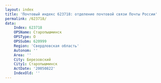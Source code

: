 ```yaml
---
layout: index
title: 'Почтовый индекс 623718: отделение почтовой связи Почты России'
permalink: /623718/
data:
    Index: 623718
    OPSName: Старопышминск
    OPSType: О
    OPSSubm: 620999
    Region: 'Свердловская область'
    Autonom: ''
    Area: ''
    City: Березовский
    City1: Старопышминск
    ActDate: '20050822'
    IndexOld: ''
---
```


